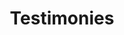---
title: Testimonies
quotes: 
  - quote: "@JackHarner is a godamn wizard"
    by: Collin Duddy
    link: "https://twitter.com/LoboExplosivo/status/1291787282723282944"
  - quote: "big ups to our web dev @JackHarner"
    by: Bottle Rocket Hot Sauce
    link: https://twitter.com/BottleRocketHSC/status/1291809398956974081
---